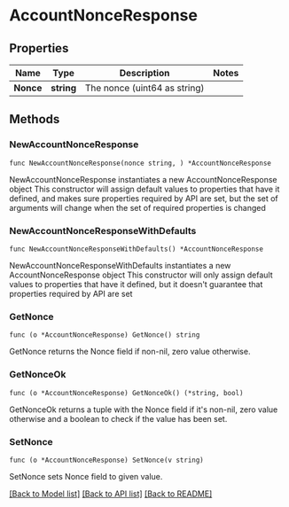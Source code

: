# AccountNonceResponse

## Properties

Name | Type | Description | Notes
------------ | ------------- | ------------- | -------------
**Nonce** | **string** | The nonce (uint64 as string) | 

## Methods

### NewAccountNonceResponse

`func NewAccountNonceResponse(nonce string, ) *AccountNonceResponse`

NewAccountNonceResponse instantiates a new AccountNonceResponse object
This constructor will assign default values to properties that have it defined,
and makes sure properties required by API are set, but the set of arguments
will change when the set of required properties is changed

### NewAccountNonceResponseWithDefaults

`func NewAccountNonceResponseWithDefaults() *AccountNonceResponse`

NewAccountNonceResponseWithDefaults instantiates a new AccountNonceResponse object
This constructor will only assign default values to properties that have it defined,
but it doesn't guarantee that properties required by API are set

### GetNonce

`func (o *AccountNonceResponse) GetNonce() string`

GetNonce returns the Nonce field if non-nil, zero value otherwise.

### GetNonceOk

`func (o *AccountNonceResponse) GetNonceOk() (*string, bool)`

GetNonceOk returns a tuple with the Nonce field if it's non-nil, zero value otherwise
and a boolean to check if the value has been set.

### SetNonce

`func (o *AccountNonceResponse) SetNonce(v string)`

SetNonce sets Nonce field to given value.



[[Back to Model list]](../README.md#documentation-for-models) [[Back to API list]](../README.md#documentation-for-api-endpoints) [[Back to README]](../README.md)


